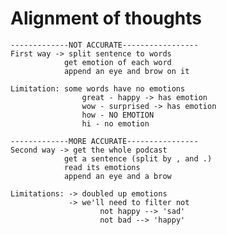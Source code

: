 # Alignment of thoughts
    -------------NOT ACCURATE-----------------
    First way -> split sentence to words
                get emotion of each word
                append an eye and brow on it

    Limitation: some words have no emotions
                    great - happy -> has emotion
                    wow - surprised -> has emotion
                    how - NO EMOTION
                    hi - no emotion

    -------------MORE ACCURATE----------------
    Second way -> get the whole podcast
                get a sentence (split by , and .)
                read its emotions
                append an eye and a brow

    Limitations: -> doubled up emotions
                 -> we'll need to filter not
                        not happy --> 'sad'
                        not bad --> 'happy'